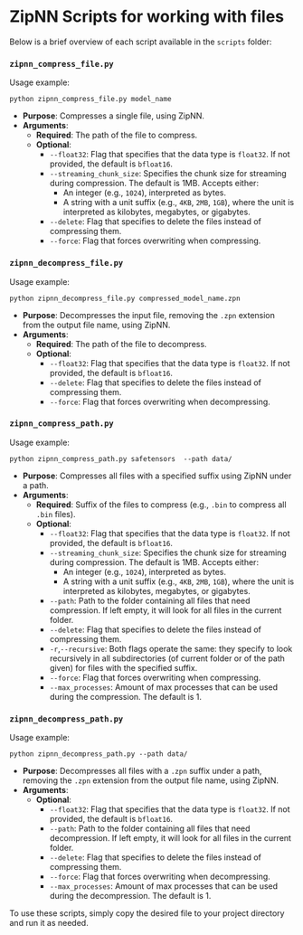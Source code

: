 # ZipNN Scripts for working with files

Below is a brief overview of each script available in the `scripts` folder:

### `zipnn_compress_file.py`

Usage example:
```
python zipnn_compress_file.py model_name
```
- **Purpose**: Compresses a single file, using ZipNN.
- **Arguments**:
  - **Required**: The path of the file to compress.
  - **Optional**:
    - `--float32`: Flag that specifies that the data type is `float32`. If not provided, the default is `bfloat16`.
    - `--streaming_chunk_size`: Specifies the chunk size for streaming during compression. The default is 1MB. Accepts either:
      - An integer (e.g., `1024`), interpreted as bytes.
      - A string with a unit suffix (e.g., `4KB`, `2MB`, `1GB`), where the unit is interpreted as kilobytes, megabytes, or gigabytes.
    - `--delete`: Flag that specifies to delete the files instead of compressing them.
    - `--force`: Flag that forces overwriting when compressing.
   
### `zipnn_decompress_file.py`

Usage example:
```
python zipnn_decompress_file.py compressed_model_name.zpn
```

- **Purpose**: Decompresses the input file, removing the `.zpn` extension from the output file name, using ZipNN.
- **Arguments**: 
  - **Required**: The path of the file to decompress.
  - **Optional**:
    - `--float32`: Flag that specifies that the data type is `float32`. If not provided, the default is `bfloat16`.
    - `--delete`: Flag that specifies to delete the files instead of compressing them.
    - `--force`: Flag that forces overwriting when decompressing.

### `zipnn_compress_path.py`

Usage example:
```
python zipnn_compress_path.py safetensors  --path data/
```

- **Purpose**: Compresses all files with a specified suffix using ZipNN under a path.
- **Arguments**:
  - **Required**: Suffix of the files to compress (e.g., `.bin` to compress all `.bin` files).
  - **Optional**:
    - `--float32`: Flag that specifies that the data type is `float32`. If not provided, the default is `bfloat16`.
    - `--streaming_chunk_size`: Specifies the chunk size for streaming during compression. The default is 1MB. Accepts either:
      - An integer (e.g., `1024`), interpreted as bytes.
      - A string with a unit suffix (e.g., `4KB`, `2MB`, `1GB`), where the unit is interpreted as kilobytes, megabytes, or gigabytes.
    - `--path`: Path to the folder containing all files that need compression. If left empty, it will look for all files in the current folder.
    - `--delete`: Flag that specifies to delete the files instead of compressing them.
    - `-r`,`--recursive`: Both flags operate the same: they specify to look recursively in all subdirectories (of current folder or of the path given) for files with the specified suffix.
    - `--force`: Flag that forces overwriting when compressing.
    - `--max_processes`: Amount of max processes that can be used during the compression. The default is 1.

### `zipnn_decompress_path.py`

Usage example:
```
python zipnn_decompress_path.py --path data/
```

- **Purpose**: Decompresses all files with a `.zpn` suffix under a path, removing the `.zpn` extension from the output file name, using ZipNN.
- **Arguments**: 
  - **Optional**:
    - `--float32`: Flag that specifies that the data type is `float32`. If not provided, the default is `bfloat16`.
    - `--path`: Path to the folder containing all files that need decompression. If left empty, it will look for all files in the current folder.
    - `--delete`: Flag that specifies to delete the files instead of compressing them.
    - `--force`: Flag that forces overwriting when decompressing.
    - `--max_processes`: Amount of max processes that can be used during the decompression. The default is 1.

To use these scripts, simply copy the desired file to your project directory and run it as needed.
